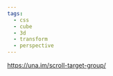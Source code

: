 ```yaml
---
tags:
  - css
  - cube
  - 3d
  - transform
  - perspective
---
```

https://una.im/scroll-target-group/